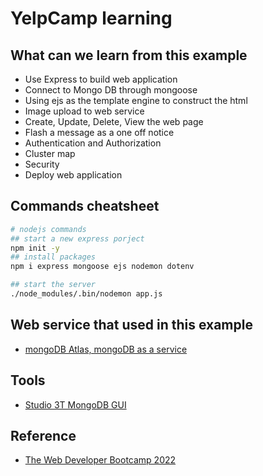 # YelpCamp learning

## What can we learn from this example
- Use Express to build web application
- Connect to Mongo DB through mongoose
- Using ejs as the template engine to construct the html
- Image upload to web service
- Create, Update, Delete, View the web page
- Flash a message as a one off notice
- Authentication and Authorization
- Cluster map
- Security
- Deploy web application

## Commands cheatsheet
```bash
# nodejs commands
## start a new express porject
npm init -y
## install packages
npm i express mongoose ejs nodemon dotenv

## start the server
./node_modules/.bin/nodemon app.js
```
## Web service that used in this example
- [mongoDB Atlas, mongoDB as a service](https://www.mongodb.com/atlas "mongoDB Altas")

## Tools
- [Studio 3T MongoDB GUI](https://studio3t.com/ "Studio 3T") 

## Reference
- [The Web Developer Bootcamp 2022](https://www.udemy.com/course/the-web-developer-bootcamp/ "The Web Developer Bootcamp 2022")
